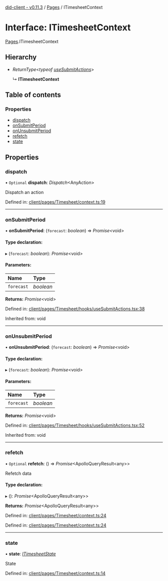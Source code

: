 [did-client - v0.11.3](../README.md) / [Pages](../modules/pages.md) / ITimesheetContext

# Interface: ITimesheetContext

[Pages](../modules/pages.md).ITimesheetContext

## Hierarchy

* *ReturnType*<*typeof* [*useSubmitActions*](../modules/pages.md#usesubmitactions)\>

  ↳ **ITimesheetContext**

## Table of contents

### Properties

- [dispatch](pages.itimesheetcontext.md#dispatch)
- [onSubmitPeriod](pages.itimesheetcontext.md#onsubmitperiod)
- [onUnsubmitPeriod](pages.itimesheetcontext.md#onunsubmitperiod)
- [refetch](pages.itimesheetcontext.md#refetch)
- [state](pages.itimesheetcontext.md#state)

## Properties

### dispatch

• `Optional` **dispatch**: *Dispatch*<AnyAction\>

Dispatch an action

Defined in: [client/pages/Timesheet/context.ts:19](https://github.com/Puzzlepart/did/blob/dev/client/pages/Timesheet/context.ts#L19)

___

### onSubmitPeriod

• **onSubmitPeriod**: (`forecast`: *boolean*) => *Promise*<void\>

#### Type declaration:

▸ (`forecast`: *boolean*): *Promise*<void\>

#### Parameters:

Name | Type |
:------ | :------ |
`forecast` | *boolean* |

**Returns:** *Promise*<void\>

Defined in: [client/pages/Timesheet/hooks/useSubmitActions.tsx:38](https://github.com/Puzzlepart/did/blob/dev/client/pages/Timesheet/hooks/useSubmitActions.tsx#L38)

Inherited from: void

___

### onUnsubmitPeriod

• **onUnsubmitPeriod**: (`forecast`: *boolean*) => *Promise*<void\>

#### Type declaration:

▸ (`forecast`: *boolean*): *Promise*<void\>

#### Parameters:

Name | Type |
:------ | :------ |
`forecast` | *boolean* |

**Returns:** *Promise*<void\>

Defined in: [client/pages/Timesheet/hooks/useSubmitActions.tsx:52](https://github.com/Puzzlepart/did/blob/dev/client/pages/Timesheet/hooks/useSubmitActions.tsx#L52)

Inherited from: void

___

### refetch

• `Optional` **refetch**: () => *Promise*<ApolloQueryResult<any\>\>

Refetch data

#### Type declaration:

▸ (): *Promise*<ApolloQueryResult<any\>\>

**Returns:** *Promise*<ApolloQueryResult<any\>\>

Defined in: [client/pages/Timesheet/context.ts:24](https://github.com/Puzzlepart/did/blob/dev/client/pages/Timesheet/context.ts#L24)

Defined in: [client/pages/Timesheet/context.ts:24](https://github.com/Puzzlepart/did/blob/dev/client/pages/Timesheet/context.ts#L24)

___

### state

• **state**: [*ITimesheetState*](pages.itimesheetstate.md)

State

Defined in: [client/pages/Timesheet/context.ts:14](https://github.com/Puzzlepart/did/blob/dev/client/pages/Timesheet/context.ts#L14)
